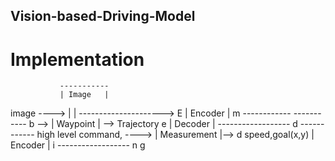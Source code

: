 ## Vision-based-Driving-Model


# Implementation 
               -----------
               | Image   |
image   ---->  |         |  --------------------->    E
               | Encoder |                            m     ------------
               -----------                            b --> | Waypoint | --> Trajectory
                                                      e     | Decoder  |
                              ------------------      d     ------------
high level command,   ---->   | Measurement    |-->   d
speed,goal(x,y)               | Encoder        |      i
                              ------------------      n
                                                      g
          



